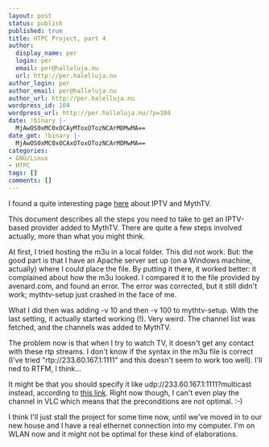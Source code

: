 ```yaml
---
layout: post
status: publish
published: true
title: HTPC Project, part 4
author:
  display_name: per
  login: per
  email: per@halleluja.nu
  url: http://per.halelluja.nu
author_login: per
author_email: per@halleluja.nu
author_url: http://per.halelluja.nu
wordpress_id: 104
wordpress_url: http://per.halleluja.nu/?p=104
date: !binary |-
  MjAwOS0xMC0xOCAyMToxOTozNCArMDMwMA==
date_gmt: !binary |-
  MjAwOS0xMC0xOCAxOToxOTozNCArMDMwMA==
categories:
- GNU/Linux
- HTPC
tags: []
comments: []
---
```

<p>I found a quite interesting page <a href="http://avenard.com/iptv/MythTV.html">here</a> about IPTV and MythTV.</p>
<p>This document describes all the steps you need to take to get an IPTV-based provider added to MythTV. There are quite a few steps involved actually, more than what you might think.</p>

<p>At first, I tried hosting the m3u in a local folder. This did not work. But: the good part is that I have an Apache server set up (on a Windows machine, actually) where I could place the file. By putting it there, it worked better: it complained about how the m3u looked. I compared it to the file provided by avenard.com, and found an error. The error was corrected, but it still didn't work; mythtv-setup just crashed in the face of me.</p>
<p>What I did then was adding -v 10 and then -v 100 to mythtv-setup. With the last setting, it actually started working (!). Very weird. The channel list was fetched, and the channels was added to MythTV.</p>
<p>The problem now is that when I try to watch TV, it doesn't get any contact with these rtp streams. I don't know if the syntax in the m3u file is correct (I've tried "rtp://233.60.167.1:1111" and this doesn't seem to work too well). I'll ned to RTFM, I think...</p>
<p>It might be that you should specify it like udp://233.60.167.1:1111?multicast instead, according to <a href="http://www.gossamer-threads.com/lists/mythtv/users/313469">this link</a>. Right now though, I can't even play the channel in VLC which means that the preconditions are not optimal. :-)</p>
<p>I think I'll just stall the project for some time now, until we've moved in to our new house and I have a real ethernet connection into my computer. I'm on WLAN now and it might not be optimal for these kind of elaborations.</p>
